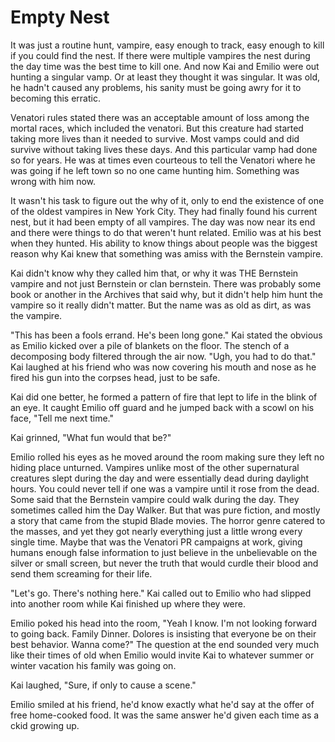 # Empty Nest

It was just a routine hunt, vampire, easy enough to track, easy enough to kill if you could find the nest.  If there were multiple vampires the nest during the day time was the best time to kill one.  And now Kai and Emilio were out hunting a singular vamp.  Or at least they thought it was singular.  It was old, he hadn't caused any problems, his sanity must be going awry for it to becoming this erratic.  

Venatori rules stated there was an acceptable amount of loss among the mortal races, which included the venatori.  But this creature had started taking more lives than it needed to survive.  Most vamps could and did survive without taking lives these days.  And this particular vamp had done so for years.  He was at times even courteous to tell the Venatori where he was going if he left town so no one came hunting him.  Something was wrong with him now.

It wasn't his task to figure out the why of it, only to end the existence of one of the oldest vampires in New York City.  They had finally found his current nest, but it had been empty of all vampires.  The day was now near its end and there were things to do that weren't hunt related.  Emilio was at his best when they hunted.  His ability to know things about people was the biggest reason why Kai knew that something was amiss with the Bernstein vampire.  

Kai didn't know why they called him that, or why it was THE Bernstein vampire and not just Bernstein or clan bernstein.  There was probably some book or another in the Archives that said why, but it didn't help him hunt the vampire so it really didn't matter.  But the name was as old as dirt, as was the vampire.

"This has been a fools errand.  He's been long gone."  Kai stated the obvious as Emilio kicked over a pile of blankets on the floor.  The stench of a decomposing body filtered through the air now.  "Ugh, you had to do that."  Kai laughed at his friend who was now covering his mouth and nose as he fired his gun into the corpses head, just to be safe.

Kai did one better, he formed a pattern of fire that lept to life in the blink of an eye.  It caught Emilio off guard and he jumped back with a scowl on his face, "Tell me next time."

Kai grinned, "What fun would that be?"

Emilio rolled his eyes as he moved around the room making sure they left no hiding place unturned.  Vampires unlike most of the other supernatural creatures slept during the day and were essentially dead during daylight hours.  You could never tell if one was a vampire until it rose from the dead.  Some said that the Bernstein vampire could walk during the day.  They sometimes called him the Day Walker.  But that was pure fiction, and mostly a story that came from the stupid Blade movies.  The horror genre catered to the masses, and yet they got nearly everything just a little wrong every single time.  Maybe that was the Venatori PR campaigns at work, giving humans enough false information to just believe in the unbelievable on the silver or small screen, but never the truth that would curdle their blood and send them screaming for their life.

"Let's go.  There's nothing here."  Kai called out to Emilio who had slipped into another room while Kai finished up where they were.

Emilio poked his head into the room, "Yeah I know.  I'm not looking forward to going back.  Family Dinner.  Dolores is insisting that everyone be on their best behavior.  Wanna come?"  The question at the end sounded very much like their times of old when Emilio would invite Kai to whatever summer or winter vacation his family was going on.  

Kai laughed, "Sure, if only to cause a scene."

Emilio smiled at his friend, he'd know exactly what he'd say at the offer of free home-cooked food.  It was the same answer he'd given each time as a ckid growing up.